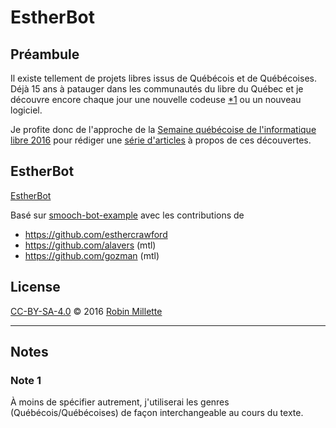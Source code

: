 # EstherBot

## Préambule
Il existe tellement de projets libres issus de Québécois et de Québécoises.
Déjà 15 ans à patauger dans les communautés du libre du Québec et
je découvre encore chaque jour une nouvelle codeuse [*1][] ou un nouveau logiciel.

Je profite donc de l'approche de la
[Semaine québécoise de l'informatique libre 2016][SQIL] pour rédiger
une [série d'articles](.) à propos de ces découvertes.

## EstherBot
[EstherBot][]

Basé sur [smooch-bot-example] avec les contributions de
* https://github.com/esthercrawford
* https://github.com/alavers (mtl)
* https://github.com/gozman (mtl)

## License
[CC-BY-SA-4.0][] © 2016 [Robin Millette][]

------

## Notes
### Note 1
À moins de spécifier autrement, j'utiliserai les genres (Québécois/Québécoises)
de façon interchangeable au cours du texte.

[*1]: #note-1
[SQIL]: <http://2016.sqil.info/>
[CC-BY-SA-4.0]: /cc-by-sa
[Robin Millette]: <http://robin.millette.info/>
[EstherBot]: <https://github.com/esthercrawford/EstherBot>
[smooch-bot-example]: <https://github.com/alavers/smooch-bot-example>
